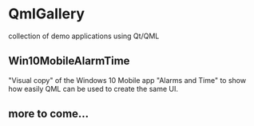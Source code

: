 # QmlGallery
collection of demo applications using Qt/QML

## Win10MobileAlarmTime
"Visual copy" of the Windows 10 Mobile app "Alarms and Time" to show how easily QML can be used to create the same UI.

## more to come...
